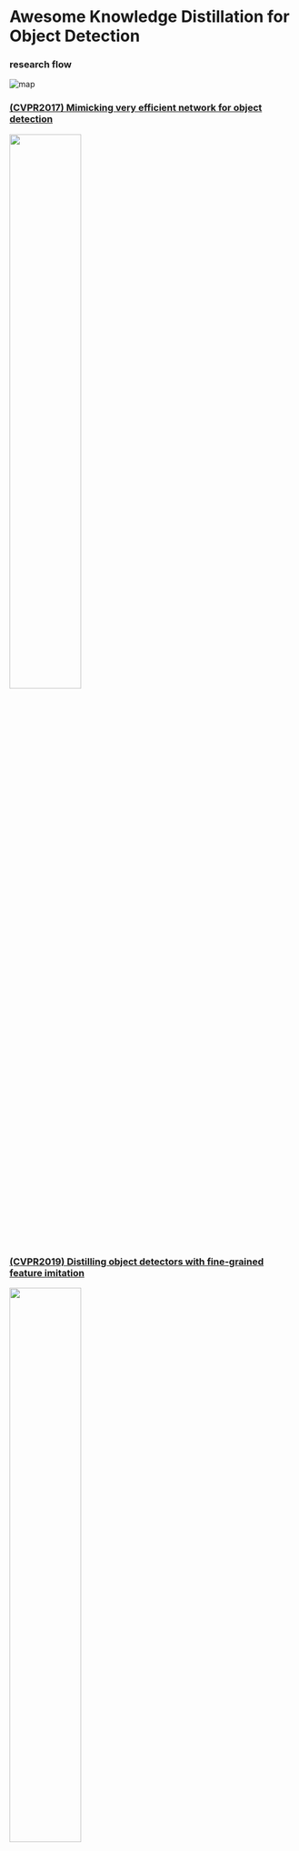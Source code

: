 # Awesome Knowledge Distillation for Object Detection

### research flow
![map](https://user-images.githubusercontent.com/66883050/216807767-c81a9939-6fce-4bdc-a68d-d8aad53989ad.PNG)


### [(CVPR2017) Mimicking very efficient network for object detection](https://ieeexplore.ieee.org/stamp/stamp.jsp?tp=&arnumber=8100259)

<img src="https://user-images.githubusercontent.com/66883050/216758223-a1767b16-e3b4-42ab-ae23-d5ed9800dd96.png"  width="50%" height="50%"/>

### [(CVPR2019) Distilling object detectors with fine-grained feature imitation](https://arxiv.org/abs/1906.03609)

<img src="https://user-images.githubusercontent.com/66883050/216758237-e6a27300-73d0-43dc-8f36-c9a24ad84f92.png"  width="50%" height="50%"/>

### [(CVPR2021) General instance distillation for object detection](https://arxiv.org/abs/2103.02340)

<img src="https://user-images.githubusercontent.com/66883050/216758253-63da5c2d-659f-4072-af41-3fcbe0970c7f.png"  width="50%" height="50%"/>

### [(CVPR2021) Distilling object detectors via decoupled features](https://arxiv.org/abs/2103.14475)

<img src="https://user-images.githubusercontent.com/66883050/216758264-d4aa0073-4e45-4094-adac-870e889b6261.png"  width="50%" height="50%"/>

### [(NeurIPS2021) Distilling object detectors with feature richness](https://arxiv.org/abs/2111.00674)

<img src="https://user-images.githubusercontent.com/66883050/216758273-be09d30b-6184-4ef5-a591-e3d70ea5ea20.png"  width="50%" height="50%"/>

### [(CVPR2022) Focal and global knowledge distillation for detectors](https://arxiv.org/abs/2111.11837)

<img src="https://user-images.githubusercontent.com/66883050/216758284-215859ae-68e9-4f0d-9764-09b0c22484ca.png"  width="50%" height="50%"/>

### [(AAAI2022) Rank Mimicking and Prediction-guided Feature Imitation](https://ojs.aaai.org/index.php/AAAI/article/download/20018/version/18315/19777)

<figure>
  <tr>
    <td><img src="https://user-images.githubusercontent.com/66883050/216758291-974c72ff-184f-455e-bfb4-7ac5038b1782.png"  width="30%" height="30%"/></td><td><img src="https://user-images.githubusercontent.com/66883050/216758296-a4f160bc-3cda-45c3-afbc-ac7a75666ada.png"  width="60%" height="60%"/></td>
  <tr>
<figure/>
### [(ECCV2022) Prediction-Guided Distillation](https://arxiv.org/abs/2203.05469)

<img src="https://user-images.githubusercontent.com/66883050/216807772-a03530f3-7e0f-4549-9659-19cf02586319.png"  width="60%" height="60%"/> 


### [(ICLR2023 accepted) Masked Distillation with Receptive Tokens](https://arxiv.org/abs/2205.14589)


<img src="https://user-images.githubusercontent.com/66883050/216807831-17fbf398-9fd1-4f18-81d6-5ce58693284f.png"  width="60%" height="60%"/> 


# References

